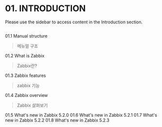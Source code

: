 # 01. INTRODUCTION
Please use the sidebar to access content in the Introduction section.
> 

## 

01.1 Manual structure
> 메뉴얼 구조

01.2 What is Zabbix
> Zabbix란?

01.3 Zabbix features
> zabbix 기능

01.4 Zabbix overview
> Zabbix 살펴보기

01.5 What's new in Zabbix 5.2.0
01.6 What's new in Zabbix 5.2.1
01.7 What's new in Zabbix 5.2.2
01.8 What's new in Zabbix 5.2.3